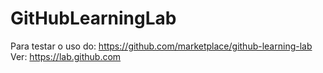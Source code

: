 # GitHubLearningLab
Para testar o uso do: https://github.com/marketplace/github-learning-lab
Ver: <https://lab.github.com>
